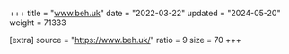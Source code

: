 +++
title = "www.beh.uk"
date = "2022-03-22"
updated = "2024-05-20"
weight = 71333

[extra]
source = "https://www.beh.uk/"
ratio = 9
size = 70
+++
